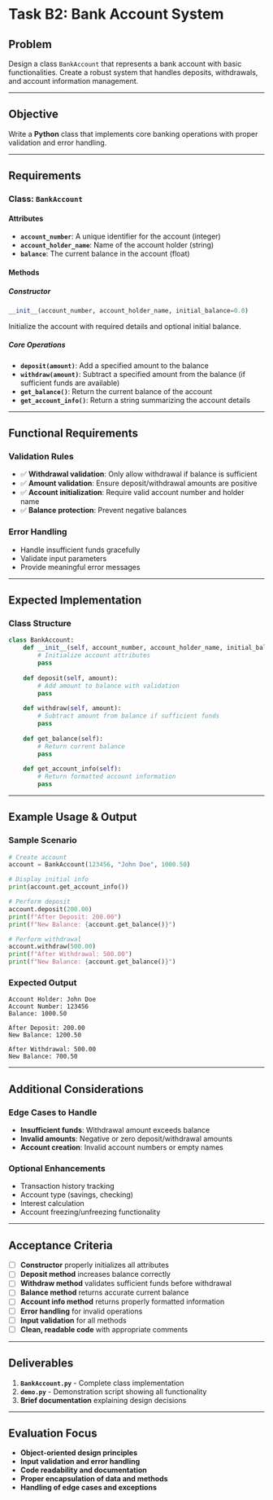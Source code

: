 # Task B2: Bank Account System

## Problem

Design a class `BankAccount` that represents a bank account with basic functionalities. Create a robust system that handles deposits, withdrawals, and account information management.

---

## Objective

Write a **Python** class that implements core banking operations with proper validation and error handling.

---

## Requirements

### Class: `BankAccount`

#### Attributes
- **`account_number`**: A unique identifier for the account (integer)
- **`account_holder_name`**: Name of the account holder (string)
- **`balance`**: The current balance in the account (float)

#### Methods

##### Constructor
```python
__init__(account_number, account_holder_name, initial_balance=0.0)
```
Initialize the account with required details and optional initial balance.

##### Core Operations
- **`deposit(amount)`**: Add a specified amount to the balance
- **`withdraw(amount)`**: Subtract a specified amount from the balance (if sufficient funds are available)
- **`get_balance()`**: Return the current balance of the account
- **`get_account_info()`**: Return a string summarizing the account details

---

## Functional Requirements

### Validation Rules
- ✅ **Withdrawal validation**: Only allow withdrawal if balance is sufficient
- ✅ **Amount validation**: Ensure deposit/withdrawal amounts are positive
- ✅ **Account initialization**: Require valid account number and holder name
- ✅ **Balance protection**: Prevent negative balances

### Error Handling
- Handle insufficient funds gracefully
- Validate input parameters
- Provide meaningful error messages

---

## Expected Implementation

### Class Structure
```python
class BankAccount:
    def __init__(self, account_number, account_holder_name, initial_balance=0.0):
        # Initialize account attributes
        pass
    
    def deposit(self, amount):
        # Add amount to balance with validation
        pass
    
    def withdraw(self, amount):
        # Subtract amount from balance if sufficient funds
        pass
    
    def get_balance(self):
        # Return current balance
        pass
    
    def get_account_info(self):
        # Return formatted account information
        pass
```

---

## Example Usage & Output

### Sample Scenario
```python
# Create account
account = BankAccount(123456, "John Doe", 1000.50)

# Display initial info
print(account.get_account_info())

# Perform deposit
account.deposit(200.00)
print(f"After Deposit: 200.00")
print(f"New Balance: {account.get_balance()}")

# Perform withdrawal
account.withdraw(500.00)
print(f"After Withdrawal: 500.00")
print(f"New Balance: {account.get_balance()}")
```

### Expected Output
```
Account Holder: John Doe
Account Number: 123456
Balance: 1000.50

After Deposit: 200.00
New Balance: 1200.50

After Withdrawal: 500.00
New Balance: 700.50
```

---

## Additional Considerations

### Edge Cases to Handle
- **Insufficient funds**: Withdrawal amount exceeds balance
- **Invalid amounts**: Negative or zero deposit/withdrawal amounts
- **Account creation**: Invalid account numbers or empty names

### Optional Enhancements
- Transaction history tracking
- Account type (savings, checking)
- Interest calculation
- Account freezing/unfreezing functionality

---

## Acceptance Criteria

- [ ] **Constructor** properly initializes all attributes
- [ ] **Deposit method** increases balance correctly
- [ ] **Withdraw method** validates sufficient funds before withdrawal
- [ ] **Balance method** returns accurate current balance
- [ ] **Account info method** returns properly formatted information
- [ ] **Error handling** for invalid operations
- [ ] **Input validation** for all methods
- [ ] **Clean, readable code** with appropriate comments

---

## Deliverables

1. **`BankAccount.py`** - Complete class implementation
2. **`demo.py`** - Demonstration script showing all functionality
3. **Brief documentation** explaining design decisions

---

## Evaluation Focus

- **Object-oriented design principles**
- **Input validation and error handling**
- **Code readability and documentation**
- **Proper encapsulation of data and methods**
- **Handling of edge cases and exceptions**
